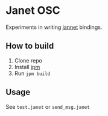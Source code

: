 Janet OSC
=========

Experiments in writing [jannet](http://janet-lang.org/) bindings.


## How to build

1. Clone repo
2. Install [jpm](https://github.com/janet-lang/jpm)
3. Run `jpm build`

## Usage

See `test.janet` or `send_msg.janet`
